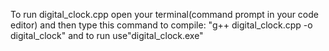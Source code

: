 To run digital_clock.cpp 
open your terminal(command prompt in your code editor) and then 
type this command to compile: "g++ digital_clock.cpp -o digital_clock" 
and to run use"digital_clock.exe" 
